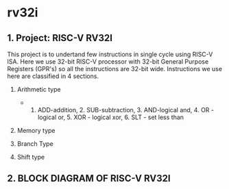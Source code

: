 # rv32i
## 1. Project: RISC-V RV32I
This project is to undertand few instructions in single cycle using RISC-V ISA. Here we use 32-bit RISC-V processor with 32-bit General Purpose Registers (GPR's) so all the instructions are 32-bit wide. Instructions we use here are classified in 4 sections.
1. <slt>Arithmetic type</slt>  
   - 1. ADD-addition, 2. SUB-subtraction, 3. AND-logical and, 4. OR -logical or, 5. XOR - logical xor, 6. SLT - set less than
2. <slt>Memory type</slt>  
    
3. <slt>Branch Type</slt>  
4. <slt>Shift type</slt>  


## 2. BLOCK DIAGRAM OF RISC-V RV32I


